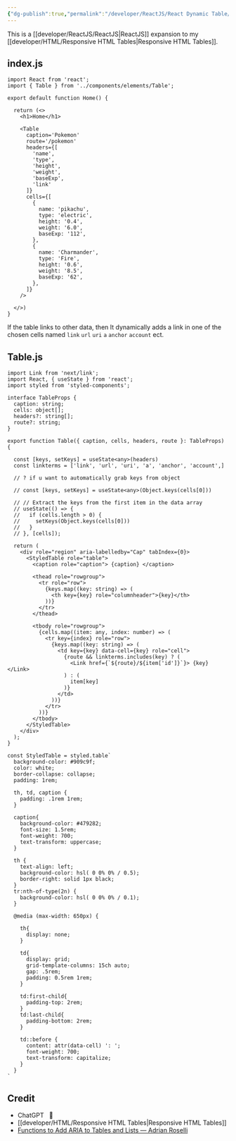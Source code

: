 ```yaml
---
{"dg-publish":true,"permalink":"/developer/ReactJS/React Dynamic Table/","dgPassFrontmatter":true}
---
```


This is a [[developer/ReactJS/ReactJS\|ReactJS]] expansion to my [[developer/HTML/Responsive HTML Tables\|Responsive HTML Tables]]. 

## index.js
```tsx
import React from 'react';
import { Table } from '../components/elements/Table';

export default function Home() {

  return (<>
    <h1>Home</h1>

    <Table
      caption='Pokemon'
      route='/pokemon'
      headers={[
        'name',
        'type',
        'height',
        'weight',
        'baseExp',
        'link'
      ]}
      cells={[
        {
          name: 'pikachu',
          type: 'electric',
          height: '0.4',
          weight: '6.0',
          baseExp: '112',
        },
        {
          name: 'Charmander',
          type: 'Fire',
          height: '0.6',
          weight: '8.5',
          baseExp: '62',
        },
      ]}
    />

  </>)
}
```

If the table links to other data, then It dynamically adds a link in one of the chosen cells named `link` `url` `uri` `a` `anchor` `account`  ect. 

## Table.js
```tsx
import Link from 'next/link';
import React, { useState } from 'react';
import styled from 'styled-components';

interface TableProps {
  caption: string;
  cells: object[];
  headers?: string[];
  route?: string;
}

export function Table({ caption, cells, headers, route }: TableProps) {

  const [keys, setKeys] = useState<any>(headers)
  const linkterms = ['link', 'url', 'uri', 'a', 'anchor', 'account',]

  // ? if u want to automatically grab keys from object
  
  // const [keys, setKeys] = useState<any>(Object.keys(cells[0]))
  
  // // Extract the keys from the first item in the data array
  // useState(() => {
  //   if (cells.length > 0) {
  //     setKeys(Object.keys(cells[0]))
  //   }
  // }, [cells]);

  return (
    <div role="region" aria-labelledby="Cap" tabIndex={0}>
      <StyledTable role="table">
        <caption role="caption"> {caption} </caption>

        <thead role="rowgroup">
          <tr role="row">
            {keys.map((key: string) => (
              <th key={key} role="columnheader">{key}</th>
            ))}
          </tr>
        </thead>

        <tbody role="rowgroup">
          {cells.map((item: any, index: number) => (
            <tr key={index} role="row">
              {keys.map((key: string) => (
                <td key={key} data-cell={key} role="cell">
                  {route && linkterms.includes(key) ? (
                    <Link href={`${route}/${item['id']}`}> {key} </Link>
                  ) : (
                    item[key]
                  )}
                </td>
              ))}
            </tr>
          ))}
        </tbody>
      </StyledTable>
    </div>
  );
}

const StyledTable = styled.table`
  background-color: #909c9f;
  color: white;
  border-collapse: collapse;
  padding: 1rem;

  th, td, caption {
    padding: .1rem 1rem;
  }

  caption{
    background-color: #479282;
    font-size: 1.5rem;
    font-weight: 700;
    text-transform: uppercase;
  }

  th {
    text-align: left;
    background-color: hsl( 0 0% 0% / 0.5);
    border-right: solid 1px black;
  }
  tr:nth-of-type(2n) {
    background-color: hsl( 0 0% 0% / 0.1);
  }

  @media (max-width: 650px) {

    th{
      display: none;
    }

    td{
      display: grid;
      grid-template-columns: 15ch auto;
      gap: .5rem;
      padding: 0.5rem 1rem;
    }

    td:first-child{
      padding-top: 2rem;
    }
    td:last-child{
      padding-bottom: 2rem;
    }

    td::before {
      content: attr(data-cell) ': ';
      font-weight: 700;
      text-transform: capitalize;
    }
  }
`

```

## Credit
- ChatGPT   🤖 
- [[developer/HTML/Responsive HTML Tables\|Responsive HTML Tables]]
- [Functions to Add ARIA to Tables and Lists — Adrian Roselli](https://adrianroselli.com/2018/05/functions-to-add-aria-to-tables-and-lists.html)